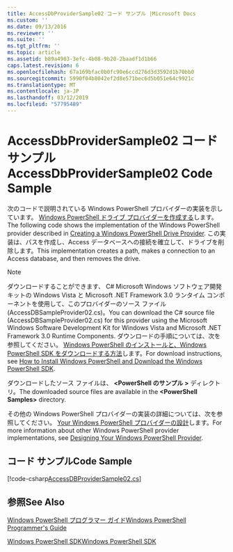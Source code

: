 ```yaml
---
title: AccessDbProviderSample02 コード サンプル |Microsoft Docs
ms.custom: ''
ms.date: 09/13/2016
ms.reviewer: ''
ms.suite: ''
ms.tgt_pltfrm: ''
ms.topic: article
ms.assetid: b89a4903-3efc-4b08-9b20-2baadf1d1b66
caps.latest.revision: 6
ms.openlocfilehash: 67a169bfac0b0fc90e6ccd276d3d3592d1b70bb0
ms.sourcegitcommit: 5990f04b8042ef2d8e571bec6d5b051e64c9921c
ms.translationtype: MT
ms.contentlocale: ja-JP
ms.lasthandoff: 03/12/2019
ms.locfileid: "57795489"
---
```

# <a name="accessdbprovidersample02-code-sample"></a><span data-ttu-id="5b941-102">AccessDbProviderSample02 コード サンプル</span><span class="sxs-lookup"><span data-stu-id="5b941-102">AccessDbProviderSample02 Code Sample</span></span>

<span data-ttu-id="5b941-103">次のコードで説明されている Windows PowerShell プロバイダーの実装を示しています。 [Windows PowerShell ドライブ プロバイダーを作成する](./creating-a-windows-powershell-drive-provider.md)します。</span><span class="sxs-lookup"><span data-stu-id="5b941-103">The following code shows the implementation of the Windows PowerShell provider described in [Creating a Windows PowerShell Drive Provider](./creating-a-windows-powershell-drive-provider.md).</span></span> <span data-ttu-id="5b941-104">この実装は、パスを作成し、Access データベースへの接続を確立して、ドライブを削除します。</span><span class="sxs-lookup"><span data-stu-id="5b941-104">This implementation creates a path, makes a connection to an Access database, and then removes the drive.</span></span>

> [!NOTE]
> <span data-ttu-id="5b941-105">ダウンロードすることができます、 C# Microsoft Windows ソフトウェア開発キットの Windows Vista と Microsoft .NET Framework 3.0 ランタイム コンポーネントを使用して、このプロバイダーのソース ファイル (AccessDBSampleProvider02.cs)。</span><span class="sxs-lookup"><span data-stu-id="5b941-105">You can download the C# source file (AccessDBSampleProvider02.cs) for this provider using the Microsoft Windows Software Development Kit for Windows Vista and Microsoft .NET Framework 3.0 Runtime Components.</span></span> <span data-ttu-id="5b941-106">ダウンロードの手順については、次を参照してください。 [Windows PowerShell のインストールと、Windows PowerShell SDK をダウンロードする方法](/powershell/developer/installing-the-windows-powershell-sdk)します。</span><span class="sxs-lookup"><span data-stu-id="5b941-106">For download instructions, see [How to Install Windows PowerShell and Download the Windows PowerShell SDK](/powershell/developer/installing-the-windows-powershell-sdk).</span></span>
>
> <span data-ttu-id="5b941-107">ダウンロードしたソース ファイルは、  **\<PowerShell のサンプル >** ディレクトリ。</span><span class="sxs-lookup"><span data-stu-id="5b941-107">The downloaded source files are available in the **\<PowerShell Samples>** directory.</span></span>
>
> <span data-ttu-id="5b941-108">その他の Windows PowerShell プロバイダーの実装の詳細については、次を参照してください。 [Your Windows PowerShell プロバイダーの設計](./designing-your-windows-powershell-provider.md)します。</span><span class="sxs-lookup"><span data-stu-id="5b941-108">For more information about other Windows PowerShell provider implementations, see [Designing Your Windows PowerShell Provider](./designing-your-windows-powershell-provider.md).</span></span>

## <a name="code-sample"></a><span data-ttu-id="5b941-109">コード サンプル</span><span class="sxs-lookup"><span data-stu-id="5b941-109">Code Sample</span></span>

[!code-csharp[AccessDBProviderSample02.cs](../../powershell-sdk-samples/SDK-2.0/csharp/AccessDBProviderSample02/AccessDBProviderSample02.cs#L11-L154 "AccessDBProviderSample02.cs")]


## <a name="see-also"></a><span data-ttu-id="5b941-110">参照</span><span class="sxs-lookup"><span data-stu-id="5b941-110">See Also</span></span>

[<span data-ttu-id="5b941-111">Windows PowerShell プログラマー ガイド</span><span class="sxs-lookup"><span data-stu-id="5b941-111">Windows PowerShell Programmer's Guide</span></span>](./windows-powershell-programmer-s-guide.md)

[<span data-ttu-id="5b941-112">Windows PowerShell SDK</span><span class="sxs-lookup"><span data-stu-id="5b941-112">Windows PowerShell SDK</span></span>](../windows-powershell-reference.md)